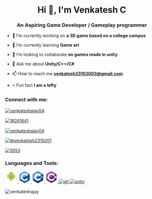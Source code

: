 <h1 align="center">Hi 👋, I'm Venkatesh C</h1>

<h3 align="center">An Aspiring Game Developer / Gameplay programmer</h3>

- 🔭 I’m currently working on **a 3D game based on a college campus**

- 🌱 I’m currently learning **Game art**

- 👯 I’m looking to collaborate **on games made in unity**

- 💬 Ask me about **Unity/C++/C#**

- 📫 How to reach me **venkatesh23102003@gmail.com**

- ⚡ Fun fact **I am a lefty**

<h3 align="left">Connect with me:</h3>

<p align="left">

<a href="https://linkedin.com/in/venkateshajay04" target="blank"><img align="center" src="https://raw.githubusercontent.com/rahuldkjain/github-profile-readme-generator/master/src/images/icons/Social/linked-in-alt.svg" alt="venkateshajay04" height="30" width="40" /></a>

<a href="https://stackoverflow.com/users/18261641" target="blank"><img align="center" src="https://raw.githubusercontent.com/rahuldkjain/github-profile-readme-generator/master/src/images/icons/Social/stack-overflow.svg" alt="18261641" height="30" width="40" /></a>

<a href="https://instagram.com/venkateshajay04" target="blank"><img align="center" src="https://raw.githubusercontent.com/rahuldkjain/github-profile-readme-generator/master/src/images/icons/Social/instagram.svg" alt="venkateshajay04" height="30" width="40" /></a>

<a href="https://www.hackerrank.com/@venkatesh2310201" target="blank"><img align="center" src="https://raw.githubusercontent.com/rahuldkjain/github-profile-readme-generator/master/src/images/icons/Social/hackerrank.svg" alt="@venkatesh2310201" height="30" width="40" /></a>

<a href="https://discord.gg/5553" target="blank"><img align="center" src="https://raw.githubusercontent.com/rahuldkjain/github-profile-readme-generator/master/src/images/icons/Social/discord.svg" alt="5553" height="30" width="40" /></a>

</p>

<h3 align="left">Languages and Tools:</h3>

<p align="left"> <a href="https://developer.android.com" target="_blank" rel="noreferrer"> <img src="https://raw.githubusercontent.com/devicons/devicon/master/icons/android/android-original-wordmark.svg" alt="android" width="40" height="40"/> </a> <a href="https://www.cprogramming.com/" target="_blank" rel="noreferrer"> <img src="https://raw.githubusercontent.com/devicons/devicon/master/icons/c/c-original.svg" alt="c" width="40" height="40"/> </a> <a href="https://www.w3schools.com/cpp/" target="_blank" rel="noreferrer"> <img src="https://raw.githubusercontent.com/devicons/devicon/master/icons/cplusplus/cplusplus-original.svg" alt="cplusplus" width="40" height="40"/> </a> <a href="https://www.w3schools.com/cs/" target="_blank" rel="noreferrer"> <img src="https://raw.githubusercontent.com/devicons/devicon/master/icons/csharp/csharp-original.svg" alt="csharp" width="40" height="40"/> </a> <a href="https://git-scm.com/" target="_blank" rel="noreferrer"> <img src="https://www.vectorlogo.zone/logos/git-scm/git-scm-icon.svg" alt="git" width="40" height="40"/> </a> <a href="https://unity.com/" target="_blank" rel="noreferrer"> <img src="https://www.vectorlogo.zone/logos/unity3d/unity3d-icon.svg" alt="unity" width="40" height="40"/> </a> </p>

<p><img align="center" src="https://github-readme-stats.vercel.app/api/top-langs?username=venkateshajay&show_icons=true&locale=en&layout=compact" alt="venkateshajay" /></p>















